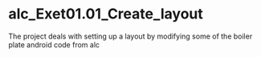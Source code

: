 # alc_Exet01.01_Create_layout
The project deals with setting up a layout by modifying some of the boiler plate android code from alc 
